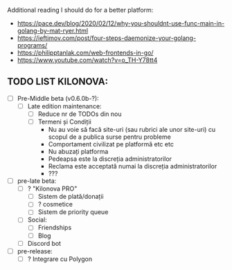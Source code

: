 Additional reading I should do for a better platform:
- https://pace.dev/blog/2020/02/12/why-you-shouldnt-use-func-main-in-golang-by-mat-ryer.html
- https://ieftimov.com/post/four-steps-daemonize-your-golang-programs/
- https://philipptanlak.com/web-frontends-in-go/
- https://www.youtube.com/watch?v=o_TH-Y78tt4

## TODO LIST KILONOVA:
- [ ] Pre-Middle beta (v0.6.0b-?):
	- [ ] Late edition maintenance:
		- [ ] Reduce nr de TODOs din nou
		- [ ] Termeni și Condiții
			- Nu au voie să facă site-uri (sau rubrici ale unor site-uri) cu scopul de a publica surse pentru probleme
			- Comportament civilizat pe platformă etc etc
			- Nu abuzați platforma
			- Pedeapsa este la discreția administratorilor
			- Reclama este acceptată numai la discreția administratorilor
			- ???
- [ ] pre-late beta:
	- [ ] ? "Kilonova PRO"
		- [ ] Sistem de plată/donații
		- [ ] ? cosmetice
		- [ ] Sistem de priority queue 
	- [ ] Social:
		- [ ] Friendships
		- [ ] Blog
	- [ ] Discord bot
- [ ] pre-release:
	- [ ] ? Integrare cu Polygon
